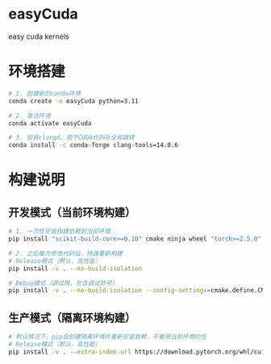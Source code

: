 # easyCuda
easy cuda kernels

# 环境搭建

```bash
# 1. 创建新的conda环境
conda create -n easyCuda python=3.11

# 2. 激活环境
conda activate easyCuda

# 3. 安装clangd，用于CUDA代码补全和跳转
conda install -c conda-forge clang-tools=14.0.6

```

# 构建说明

## 开发模式（当前环境构建）
```bash
# 1. 一次性安装构建依赖到当前环境
pip install "scikit-build-core>=0.10" cmake ninja wheel "torch>=2.5.0" --extra-index-url https://download.pytorch.org/whl/cu124

# 2. 之后每次修改代码后，快速重新构建
# Release模式（默认，高性能）
pip install -v . --no-build-isolation

# Debug模式（调试用，包含调试符号）
pip install -v . --no-build-isolation --config-settings=cmake.define.CMAKE_BUILD_TYPE=Debug
```

## 生产模式（隔离环境构建）
```bash
# 默认情况下，pip会创建隔离环境并重新安装依赖，不重用当前环境的包
# Release模式（默认，高性能）
pip install -v . --extra-index-url https://download.pytorch.org/whl/cu124
```